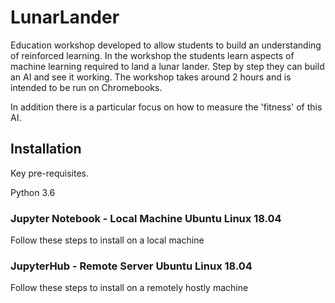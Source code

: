 # LunarLander

Education workshop developed to allow students to build an understanding of reinforced learning. In the workshop the students learn aspects of machine learning required to land a lunar lander. Step by step they can build an AI and see it working. The workshop takes around 2 hours and is intended to be run on Chromebooks. 

In addition there is a particular focus on how to measure the 'fitness' of this AI. 


## Installation

Key pre-requisites.

Python 3.6



### Jupyter Notebook - Local Machine Ubuntu Linux 18.04
Follow these steps to install on a local machine 

### JupyterHub - Remote Server Ubuntu Linux 18.04
Follow these steps to install on a remotely hostly machine 








